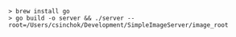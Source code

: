     > brew install go
    > go build -o server && ./server --root=/Users/csinchok/Development/SimpleImageServer/image_root